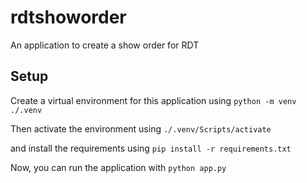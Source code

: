 # rdtshoworder

An application to create a show order for RDT

## Setup

Create a virtual environment for this application using
`python -m venv ./.venv`

Then activate the environment using
`./.venv/Scripts/activate`

and install the requirements using
`pip install -r requirements.txt`

Now, you can run the application with
`python app.py`
